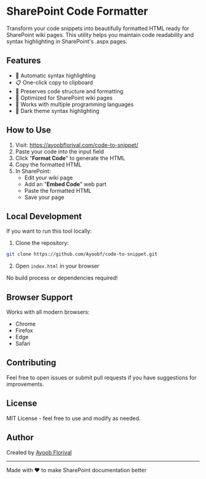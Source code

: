 # SharePoint Code Formatter

Transform your code snippets into beautifully formatted HTML ready for SharePoint wiki pages. This utility helps you maintain code readability and syntax highlighting in SharePoint's .aspx pages.

## Features

- 🎨 Automatic syntax highlighting
- 📋 One-click copy to clipboard
- 🔄 Preserves code structure and formatting
- 🎯 Optimized for SharePoint wiki pages
- 💼 Works with multiple programming languages
- 🌙 Dark theme syntax highlighting

## How to Use

1. Visit: https://ayoobflorival.com/code-to-snippet/
2. Paste your code into the input field
3. Click "**Format Code**" to generate the HTML
4. Copy the formatted HTML
5. In SharePoint:
   - Edit your wiki page
   - Add an "**Embed Code**" web part
   - Paste the formatted HTML
   - Save your page

## Local Development

If you want to run this tool locally:

1. Clone the repository:
```bash
git clone https://github.com/Ayoobf/code-to-snippet.git
```

2. Open `index.html` in your browser

No build process or dependencies required!

## Browser Support

Works with all modern browsers:
- Chrome
- Firefox
- Edge
- Safari

## Contributing

Feel free to open issues or submit pull requests if you have suggestions for improvements.

## License

MIT License - feel free to use and modify as needed.

## Author

Created by [Ayoob Florival](https://ayoobflorival.com)

---

Made with ❤️ to make SharePoint documentation better